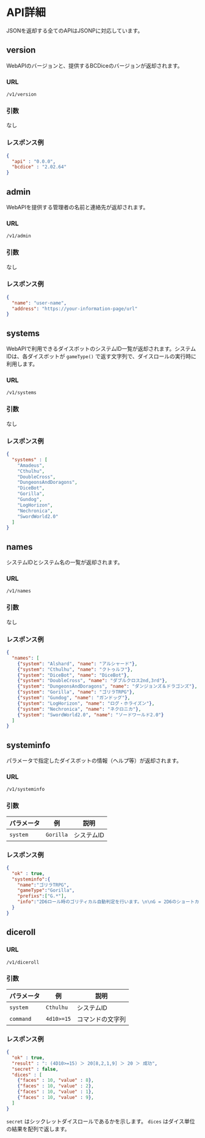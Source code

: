 # API詳細

JSONを返却する全てのAPIはJSONPに対応しています。


## version

WebAPIのバージョンと、提供するBCDiceのバージョンが返却されます。

### URL

`/v1/version`

### 引数

なし

### レスポンス例

```json
{
  "api" : "0.0.0",
  "bcdice" : "2.02.64"
}
```


## admin

WebAPIを提供する管理者の名前と連絡先が返却されます。

### URL

`/v1/admin`

### 引数

なし

### レスポンス例

```json
{
  "name": "user-name",
  "address": "https://your-information-page/url"
}
```


## systems

WebAPIで利用できるダイスボットのシステムID一覧が返却されます。システムIDは、各ダイスボットが `gameType()` で返す文字列で、ダイスロールの実行時に利用します。

### URL

`/v1/systems`

### 引数

なし

### レスポンス例

```json
{
  "systems" : [
    "Amadeus",
    "Cthulhu",
    "DoubleCross",
    "DungeonsAndDoragons",
    "DiceBot",
    "Gorilla",
    "Gundog",
    "LogHorizon",
    "Nechronica",
    "SwordWorld2.0"
  ]
}
```


## names

システムIDとシステム名の一覧が返却されます。

### URL

`/v1/names`

### 引数

なし

### レスポンス例

```json
{
  "names": [
    {"system": "Alshard", "name": "アルシャード"},
    {"system": "Cthulhu", "name": "クトゥルフ"},
    {"system": "DiceBot", "name": "DiceBot"},
    {"system": "DoubleCross", "name": "ダブルクロス2nd,3rd"},
    {"system": "DungeonsAndDoragons", "name": "ダンジョンズ＆ドラゴンズ"},
    {"system": "Gorilla", "name": "ゴリラTRPG"},
    {"system": "Gundog", "name": "ガンドッグ"},
    {"system": "LogHorizon", "name": "ログ・ホライズン"},
    {"system": "Nechronica", "name": "ネクロニカ"},
    {"system": "SwordWorld2.0", "name": "ソードワールド2.0"}
  ]
}
```


## systeminfo

パラメータで指定したダイスボットの情報（ヘルプ等）が返却されます。

### URL

`/v1/systeminfo`

### 引数

パラメータ  | 例            | 説明
----------- | ------------- | -----
`system`    | `Gorilla`     | システムID


### レスポンス例

```json
{
  "ok" : true,
  "systeminfo":{
    "name":"ゴリラTRPG",
    "gameType":"Gorilla",
    "prefixs":["G.*"],
    "info":"2D6ロール時のゴリティカル自動判定を行います。\n\nG = 2D6のショートカット\n\n例) G>=7 : 2D6して7以上なら成功\n"
  }
}
```


## diceroll

### URL

`/v1/diceroll`

### 引数

パラメータ       | 例            | 説明
---------------- | ------------- | -----
`system`         | `Cthulhu`     | システムID
`command`        | `4d10>=15`   | コマンドの文字列

### レスポンス例

```json
{
  "ok" : true,
  "result" : ": (4D10>=15) ＞ 20[8,2,1,9] ＞ 20 ＞ 成功",
  "secret" : false,
  "dices" : [
    {"faces" : 10, "value" : 8},
    {"faces" : 10, "value" : 2},
    {"faces" : 10, "value" : 1},
    {"faces" : 10, "value" : 9},
  ]
}
```

`secret` はシックレットダイスロールであるかを示します。
`dices` はダイス単位の結果を配列で返します。
